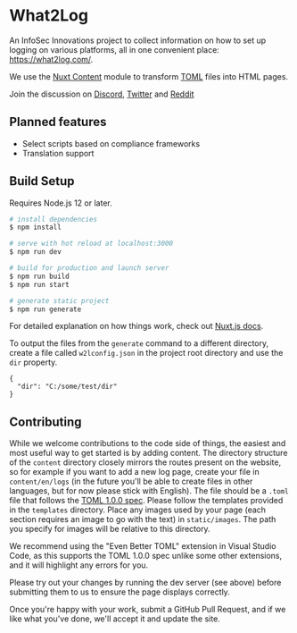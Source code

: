 # What2Log

An InfoSec Innovations project to collect information on how to set up logging on various platforms, all in one convenient place: https://what2log.com/.

We use the [Nuxt Content](https://content.nuxtjs.org/) module to transform [TOML](https://toml.io/) files into HTML pages.

Join the discussion on [Discord](https://discord.gg/B9yRpw9tYd), [Twitter](https://twitter.com/What2Log) and [Reddit](https://www.reddit.com/r/What2Log/)

## Planned features

- Select scripts based on compliance frameworks
- Translation support

## Build Setup

Requires Node.js 12 or later.

```bash
# install dependencies
$ npm install

# serve with hot reload at localhost:3000
$ npm run dev

# build for production and launch server
$ npm run build
$ npm run start

# generate static project
$ npm run generate
```

For detailed explanation on how things work, check out [Nuxt.js docs](https://nuxtjs.org).

To output the files from the `generate` command to a different directory, create a file called `w2lconfig.json` in the project root directory and use the `dir` property.

```
{
  "dir": "C:/some/test/dir"
}
```

## Contributing

While we welcome contributions to the code side of things, the easiest and most useful way to get started is by adding content. The directory structure of the `content` directory closely mirrors the routes present on the website, so for example if you want to add a new log page, create your file in `content/en/logs` (in the future you'll be able to create files in other languages, but for now please stick with English). The file should be a `.toml` file that follows the [TOML 1.0.0 spec](https://toml.io/en/v1.0.0). Please follow the templates provided in the `templates` directory. Place any images used by your page (each section requires an image to go with the text) in `static/images`. The path you specify for images will be relative to this directory.

We recommend using the "Even Better TOML" extension in Visual Studio Code, as this supports the TOML 1.0.0 spec unlike some other extensions, and it will highlight any errors for you.

Please try out your changes by running the dev server (see above) before submitting them to us to ensure the page displays correctly.

Once you're happy with your work, submit a GitHub Pull Request, and if we like what you've done, we'll accept it and update the site.